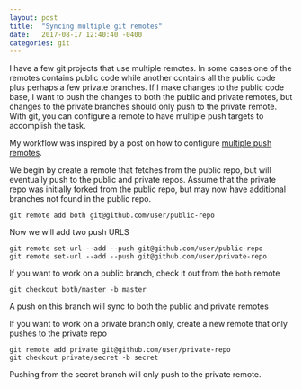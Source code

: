 ```yaml
---
layout: post
title:  "Syncing multiple git remotes"
date:   2017-08-17 12:40:40 -0400
categories: git
---
```


I have a few git projects that use multiple remotes. In some cases one of the remotes contains public code while another contains all the public code plus perhaps a few private branches. If I make changes to the public code base, I want to push the changes to both the public and private remotes, but changes to the private branches should only push to the private remote. With git, you can configure a remote to have multiple push targets to accomplish the task.

My workflow was inspired by a post on how to configure [multiple push remotes](http://blog.deadlypenguin.com/blog/2016/05/02/git-push-multiple-remotes/).

We begin by create a remote that fetches from the public repo, but will eventually push to the public and private repos. Assume that the private repo was initially forked from the public repo, but may now have additional branches not found in the public repo.

```
git remote add both git@github.com/user/public-repo
```

Now we will add two push URLS

```
git remote set-url --add --push git@github.com/user/public-repo
git remote set-url --add --push git@github.com/user/private-repo
```

If you want to work on a public branch, check it out from the `both` remote

```
git checkout both/master -b master
```

A push on this branch will sync to both the public and private remotes

If you want to work on a private branch only, create a new remote that only pushes to the private repo

```
git remote add private git@github.com/user/private-repo
git checkout private/secret -b secret
```

Pushing from the secret branch will only push to the private remote.
